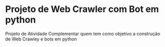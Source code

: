 # Projeto de Web Crawler com Bot em python
Projeto de Atividade Complementar quem tem como objetivo a construção de Web Crawley e bots em python 


